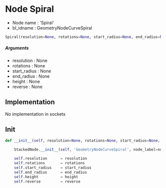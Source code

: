 # Node Spiral

- Node name : 'Spiral'
- bl_idname : GeometryNodeCurveSpiral


``` python
Spiral(resolution=None, rotations=None, start_radius=None, end_radius=None, height=None, reverse=None, node_label=None, node_color=None)
```
##### Arguments

- resolution : None
- rotations : None
- start_radius : None
- end_radius : None
- height : None
- reverse : None

## Implementation

No implementation in sockets

## Init

``` python
def __init__(self, resolution=None, rotations=None, start_radius=None, end_radius=None, height=None, reverse=None, node_label=None, node_color=None):

    StackedNode.__init__(self, 'GeometryNodeCurveSpiral', node_label=node_label, node_color=node_color)

    self.resolution      = resolution
    self.rotations       = rotations
    self.start_radius    = start_radius
    self.end_radius      = end_radius
    self.height          = height
    self.reverse         = reverse
```
